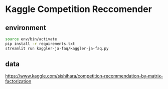 # Kaggle Competition Reccomender

## environment

```bash
source env/bin/activate
pip install -r requirements.txt
streamlit run kaggler-ja-faq/kaggler-ja-faq.py
```

## data

https://www.kaggle.com/sishihara/competition-recommendation-by-matrix-factorization
